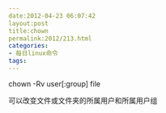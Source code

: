 ```yaml
---
date:2012-04-23 06:07:42
layout:post
title:chown
permalink:2012/213.html
categories:
- 每日linux命令
tags:
---
```



<p>
	chown -Rv user[:group] file
</p>
<p>
	可以改变文件或文件夹的所属用户和所属用户组
</p>